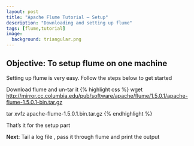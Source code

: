 ```yaml
---
layout: post
title: "Apache Flume Tutorial — Setup"
description: "Downloading and setting up flume"
tags: [flume,tutorial]
image:
  background: triangular.png
---
```


**Objective**: To setup flume on one machine
---
Setting up flume is very easy. Follow the steps below to get started

 Download flume and un-tar it
{% highlight css %}
wget http://mirror.cc.columbia.edu/pub/software/apache/flume/1.5.0.1/apache-flume-1.5.0.1-bin.tar.gz
 
tar xvfz apache-flume-1.5.0.1.bin.tar.gz
 {% endhighlight %}


That’s it for the setup part

**Next**: Tail a log file , pass it through flume and print the output
